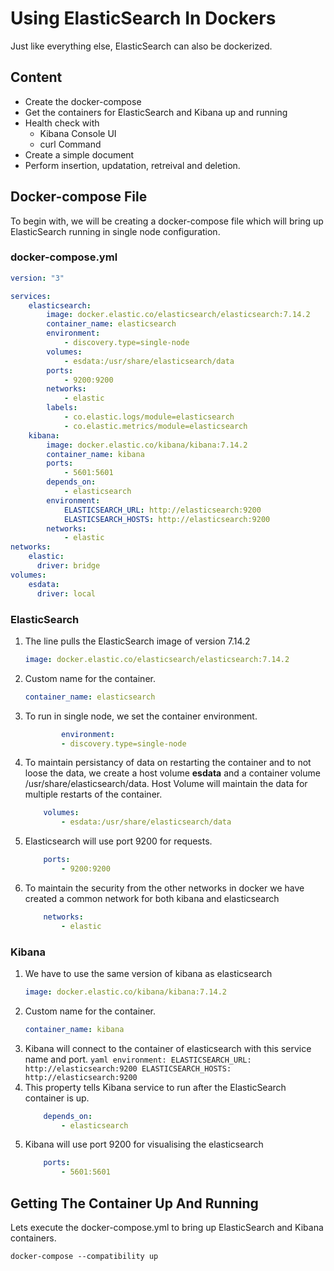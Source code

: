 # Using ElasticSearch In Dockers
Just like everything else, ElasticSearch can also be dockerized.

## Content
- Create the docker-compose
- Get the containers for ElasticSearch and Kibana up and running
- Health check with 
  - Kibana Console UI
  - curl Command
- Create a simple document
- Perform insertion, updatation, retreival and deletion.


## Docker-compose File
To begin with, we will be creating a docker-compose file which
will bring up ElasticSearch running in single node configuration.

### docker-compose.yml
```yaml
version: "3"

services:
    elasticsearch:
        image: docker.elastic.co/elasticsearch/elasticsearch:7.14.2
        container_name: elasticsearch
        environment:
            - discovery.type=single-node
        volumes:
            - esdata:/usr/share/elasticsearch/data
        ports:
            - 9200:9200
        networks:
            - elastic
        labels:
            - co.elastic.logs/module=elasticsearch
            - co.elastic.metrics/module=elasticsearch
    kibana:
        image: docker.elastic.co/kibana/kibana:7.14.2
        container_name: kibana
        ports:
            - 5601:5601
        depends_on:
            - elasticsearch
        environment:
            ELASTICSEARCH_URL: http://elasticsearch:9200
            ELASTICSEARCH_HOSTS: http://elasticsearch:9200
        networks:
            - elastic
networks:
    elastic:
      driver: bridge
volumes:
    esdata:
      driver: local
```
### ElasticSearch
1. The line pulls the ElasticSearch image of version 7.14.2
    ```yaml
    image: docker.elastic.co/elasticsearch/elasticsearch:7.14.2
    ```
2. Custom name for the container.
    ```yaml
    container_name: elasticsearch
    ```
3.  To run in single node, we set the container environment. 
    ```yaml
            environment:
            - discovery.type=single-node
    ```
4. To maintain persistancy of data on restarting the container and to not loose the data,
   we create a host volume <b>esdata</b> and a container volume 
   /usr/share/elasticsearch/data. Host Volume will maintain the data for multiple restarts of 
   the container.
    ```yaml
        volumes:
            - esdata:/usr/share/elasticsearch/data
    ```
5. Elasticsearch will use port 9200 for requests.
    ```yaml
        ports:
            - 9200:9200
    ```
6. To maintain the security from the other networks in docker we have created a common 
   network for both kibana and elasticsearch
    ```yaml
        networks:
            - elastic
    ```

### Kibana
1. We have to use the same version of kibana as elasticsearch
    ```yaml
    image: docker.elastic.co/kibana/kibana:7.14.2
    ```
2. Custom name for the container.
    ```yaml
    container_name: kibana
    ```
3.   Kibana will connect to the container of elasticsearch with this service name and port.
    ```yaml
                    environment:
            ELASTICSEARCH_URL: http://elasticsearch:9200
            ELASTICSEARCH_HOSTS: http://elasticsearch:9200
    ```
4. This property tells Kibana service to run after the ElasticSearch container is up.
    ```yaml
        depends_on:
            - elasticsearch
    ```
5. Kibana will use port 9200 for visualising the elasticsearch
    ```yaml
        ports:
            - 5601:5601
    ```
   
## Getting The Container Up And Running 
Lets execute the docker-compose.yml to bring up ElasticSearch and Kibana containers.
```commandline
docker-compose --compatibility up
```



   



